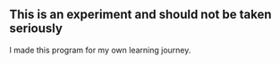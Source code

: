 ## This is an experiment and should not be taken seriously 

I made this program for my own learning journey.
